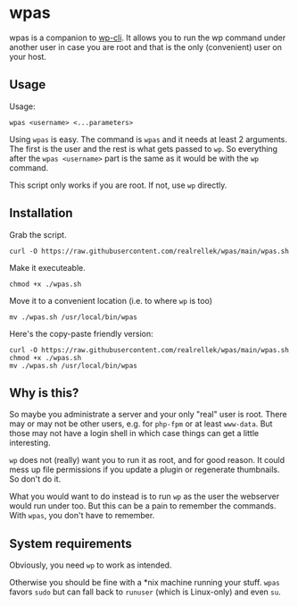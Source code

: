 # wpas
wpas is a companion to [wp-cli](https://github.com/wp-cli/wp-cli). It allows you to run the wp command under another user in case you are root and that is the only (convenient) user on your host.

## Usage
Usage:
```shell
wpas <username> <...parameters>
```
Using `wpas` is easy. The command is `wpas` and it needs at least 2 arguments. The first is the user and the rest is what gets passed to `wp`. So everything after the `wpas <username>` part is the same as it would be with the `wp` command.

This script only works if you are root. If not, use `wp` directly.

## Installation
Grab the script.
```shell
curl -O https://raw.githubusercontent.com/realrellek/wpas/main/wpas.sh
```

Make it executeable.
```shell
chmod +x ./wpas.sh
```

Move it to a convenient location (i.e. to where `wp` is too)
```shell
mv ./wpas.sh /usr/local/bin/wpas
```

Here's the copy-paste friendly version:
```shell
curl -O https://raw.githubusercontent.com/realrellek/wpas/main/wpas.sh
chmod +x ./wpas.sh
mv ./wpas.sh /usr/local/bin/wpas
```

## Why is this?
So maybe you administrate a server and your only "real" user is root. There may or may not be other users, e.g. for `php-fpm` or at least `www-data`. But those may not have a login shell in which case things can get a little interesting.

`wp` does not (really) want you to run it as root, and for good reason. It could mess up file permissions if you update a plugin or regenerate thumbnails. So don't do it.

What you would want to do instead is to run `wp` as the user the webserver would run under too. But this can be a pain to remember the commands. With `wpas`, you don't have to remember.

## System requirements
Obviously, you need `wp` to work as intended.

Otherwise you should be fine with a *nix machine running your stuff. `wpas` favors `sudo` but can fall back to `runuser` (which is Linux-only) and even `su`.